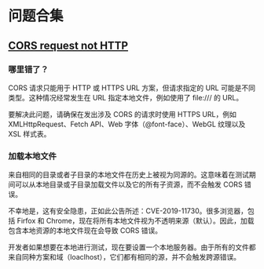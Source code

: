 # 问题合集
## [CORS request not HTTP](https://developer.mozilla.org/zh-CN/docs/Web/HTTP/CORS/Errors/CORSRequestNotHttp)
### 哪里错了？
CORS 请求只能用于 HTTP 或 HTTPS URL 方案，但请求指定的 URL 可能是不同类型。这种情况经常发生在 URL 指定本地文件，例如使用了 file:/// 的 URL。

要解决此问题，请确保在发出涉及 CORS 的请求时使用 HTTPS URL，例如 XMLHttpRequest、Fetch API、Web 字体（@font-face）、WebGL 纹理以及 XSL 样式表。

### 加载本地文件
来自相同的目录或者子目录的本地文件在历史上被视为同源的。这意味着在测试期间可以从本地目录或子目录加载文件以及它的所有子资源，而不会触发 CORS 错误。

不幸地是，这有安全隐患，正如此公告所述：CVE-2019-11730。很多浏览器，包括 Firfox 和 Chrome，现在将所有本地文件视为不透明来源（默认）。因此，加载包含本地资源的本地文件现在会导致 CORS 错误。

开发者如果想要在本地进行测试，现在要设置一个本地服务器。由于所有的文件都来自同种方案和域（loaclhost），它们都有相同的源，并不会触发跨源错误。